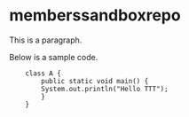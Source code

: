 # memberssandboxrepo

This is a paragraph.

Below is a sample code.

```
    class A {
        public static void main() {
	    System.out.println("Hello TTT");
        } 
    }
```
